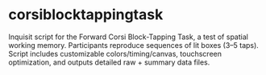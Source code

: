 # corsiblocktappingtask
Inquisit script for the Forward Corsi Block-Tapping Task, a test of spatial working memory. Participants reproduce sequences of lit boxes (3–5 taps). Script includes customizable colors/timing/canvas, touchscreen optimization, and outputs detailed raw + summary data files.
